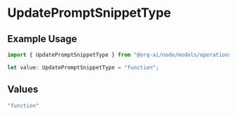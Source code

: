 # UpdatePromptSnippetType

## Example Usage

```typescript
import { UpdatePromptSnippetType } from "@orq-ai/node/models/operations";

let value: UpdatePromptSnippetType = "function";
```

## Values

```typescript
"function"
```